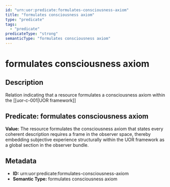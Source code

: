 ```yaml
---
id: "urn:uor:predicate:formulates-consciousness-axiom"
title: "formulates consciousness axiom"
type: "predicate"
tags:
  - "predicate"
predicateType: "strong"
semanticType: "formulates consciousness axiom"
---
```


# formulates consciousness axiom

## Description

Relation indicating that a resource formulates a consciousness axiom within the [[uor-c-001|UOR framework]]

## Predicate: formulates consciousness axiom

**Value:** The resource formulates the consciousness axiom that states every coherent description requires a frame in the observer space, thereby embedding subjective experience structurally within the UOR framework as a global section in the observer bundle.

## Metadata

- **ID:** urn:uor:predicate:formulates-consciousness-axiom
- **Semantic Type:** formulates consciousness axiom
